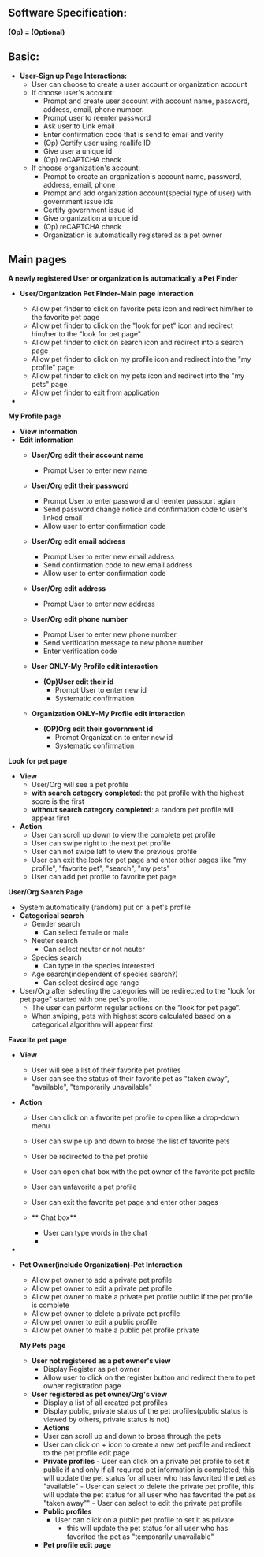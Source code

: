 **Software Specification:**
-
**(Op) = (Optional)**

**Basic:**
-
- **User-Sign up Page Interactions:**
  - User can choose to create a user account or organization account
  - If choose user's account:
    - Prompt and create user account with account name, password, address, email, phone number.
    - Prompt user to reenter password
    - Ask user to Link email
    - Enter confirmation code that is send to email and verify
    - (Op) Certify user using reallife ID
    - Give user a unique id
    - (Op) reCAPTCHA check 
  - If choose organization's account:
    - Prompt to create an organization's account name, password, address, email, phone
    - Prompt and add organization account(special type of user) with government issue ids
    - Certify government issue id
    - Give organization a unique id
    - (Op) reCAPTCHA check
    - Organization is automatically registered as a pet owner
     
  


**Main pages**
-
**A newly registered User or organization is automatically a Pet Finder**
- **User/Organization Pet Finder-Main page interaction**
  - Allow pet finder to click on favorite pets icon and redirect him/her to the favorite pet page
  - Allow pet finder to click on the "look for pet" icon and redirect him/her to the "look for pet page"
  - Allow pet finder to click on search icon and redirect into a search page
  - Allow pet finder to click on my profile icon and redirect into the "my profile" page
  - Allow pet finder to click on my pets icon and redirect into the "my pets" page
  - Allow pet finder to exit from application
  
- 
**My Profile page**
  - **View information**
  - **Edit information**
      - **User/Org edit their account name**
        - Prompt User to enter new name
      - **User/Org edit their password**
        - Prompt User to enter password and reenter passport agian
        - Send password change notice and confirmation code to user's linked email
        - Allow user to enter confirmation code
      - **User/Org edit email address**
        - Prompt User to enter new email address
        - Send confirmation code to new email address
        - Allow user to enter confirmation code
      - **User/Org edit address**
        - Prompt User to enter new address
      - **User/Org edit phone number**
        - Prompt User to enter new phone number
        - Send verification message to new phone number
        - Enter verification code
      - **User ONLY-My Profile edit interaction**
        - **(Op)User edit their id**
          - Prompt User to enter new id
          - Systematic confirmation
    
      - **Organization ONLY-My Profile edit interaction**
        - **(OP)Org edit their government id** 
          - Prompt Organization to enter new id
          - Systematic confirmation


**Look for pet page**
- **View**
  - User/Org will see a pet profile
  - **with search category completed**: the pet profile with the highest score is the first
  - **without search category completed**: a random pet profile will appear first
- **Action**
  - User can scroll up down to view the complete pet profile
  - User can swipe right to the next pet profile
  - User can not swipe left to view the previous profile
  - User can exit the look for pet page and enter other pages like "my profile", "favorite pet", "search", "my pets"
  - User can add pet profile to favorite pet page

**User/Org Search Page**
  - System automatically (random) put on a pet's profile 
  - **Categorical search**
    - Gender search
      - Can select female or male
    - Neuter search
      - Can select neuter or not neuter
    - Species search
      - Can type in the species interested
    - Age search(independent of species search?)
      - Can select desired age range
  - User/Org after selecting the categories will be redirected to the "look for pet page" started with one pet's profile.
    - The user can perform regular actions on the "look for pet page".
    - When swiping, pets with highest score calculated based on a categorical algorithm will appear first
    

**Favorite pet page**

- **View**
  - User will see a list of their favorite pet profiles
  - User can see the status of their favorite pet as "taken away", "available", "temporarily unavailable" 
- **Action**
  - User can click on a favorite pet profile to open like a drop-down menu
  - User can swipe up and down to brose the list of favorite pets
  - User be redirected to the pet profile 
  - User can open chat box with the pet owner of the favorite pet profile
  - User can unfavorite a pet profile
  - User can exit the favorite pet page and enter other pages
  
  - ** Chat box**
    - User can type words in the chat
    - 
  
        

-

- **Pet Owner(include Organization)-Pet Interaction**
  - Allow pet owner to add a private pet profile
  - Allow pet owner to edit a private pet profile
  - Allow pet owner to make a private pet profile public if the pet profile is complete
  - Allow pet owner to delete a private pet profile
  - Allow pet owner to edit a public profile
  - Allow pet owner to make a public pet profile private


  **My Pets page**
  - **User not registered as a pet owner's view**
    - Display Register as pet owner
    - Allow user to click on the register button and redirect them to pet owner registration page
  - **User registered as pet owner/Org's view**
    - Display a list of all created pet profiles
    - Display public, private status of the pet profiles(public status is viewed by others, private status is not)
    - **Actions**
    - User can scroll up and down to brose through the pets
    - User can click on + icon to create a new pet profile and redirect to the pet profile edit page
    - **Private profiles**
            - User can click on a private pet profile to set it public if and only if all required pet information is completed, this will update the pet status for  all user who has favorited the pet as "available"
            - User can select to delete the private pet profile, this will update the pet status for all user who has favorited the pet as "taken away""
            - User can select to edit the private pet profile
    - **Public profiles**
      - User can click on a public pet profile to set it as private 
        - this will update the pet status for all user who has favorited the pet as "temporarily unavailable"
    - **Pet profile edit page**
                  




